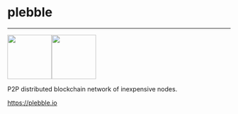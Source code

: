 # plebble
---
<img src="http://plebble.io/plebble_logo.png" height="100"><img src="http://plebble.io/header.png" height="100">

P2P distributed blockchain network of inexpensive nodes.

https://plebble.io
